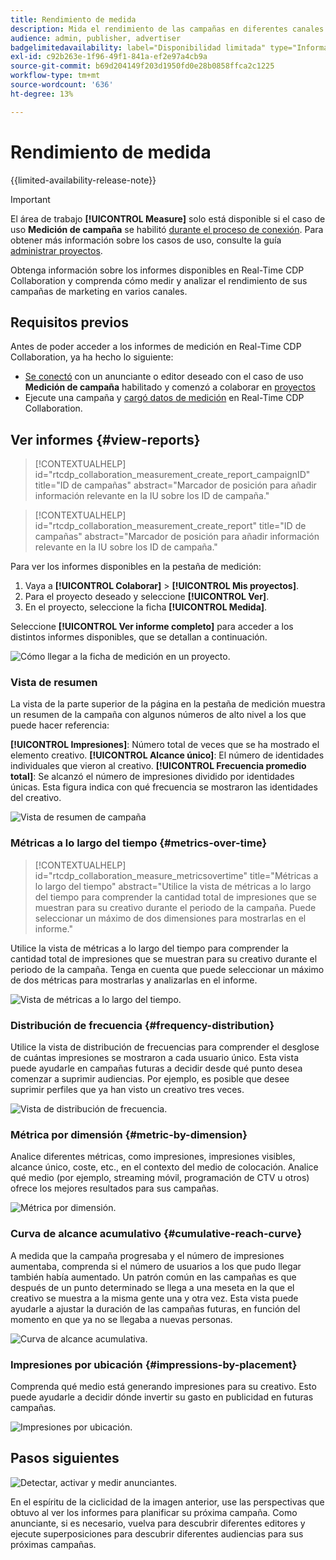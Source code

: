 ```yaml
---
title: Rendimiento de medida
description: Mida el rendimiento de las campañas en diferentes canales. Aprenda a utilizar e interpretar varios informes.
audience: admin, publisher, advertiser
badgelimitedavailability: label="Disponibilidad limitada" type="Informative" url="https://helpx.adobe.com/es/legal/product-descriptions/real-time-customer-data-platform-collaboration.html newtab=true"
exl-id: c92b263e-1f96-49f1-841a-ef2e97a4cb9a
source-git-commit: b69d204149f203d1950fd0e28b0858ffca2c1225
workflow-type: tm+mt
source-wordcount: '636'
ht-degree: 13%

---
```


# Rendimiento de medida

{{limited-availability-release-note}}

>[!IMPORTANT]
>
>El área de trabajo **[!UICONTROL Measure]** solo está disponible si el caso de uso **Medición de campaña** se habilitó [durante el proceso de conexión](../connect/establishing-connections.md#connection-settings). Para obtener más información sobre los casos de uso, consulte la guía [administrar proyectos](./manage-projects.md#project-use-cases).

Obtenga información sobre los informes disponibles en Real-Time CDP Collaboration y comprenda cómo medir y analizar el rendimiento de sus campañas de marketing en varios canales.

## Requisitos previos

Antes de poder acceder a los informes de medición en Real-Time CDP Collaboration, ya ha hecho lo siguiente:

* [Se conectó](/help/guide/connect/establishing-connections.md) con un anunciante o editor deseado con el caso de uso **Medición de campaña** habilitado y comenzó a colaborar en [proyectos](/help/guide/collaborate/manage-projects.md)
* Ejecute una campaña y [cargó datos de medición](/help/guide/setup/onboard-measurement-data.md) en Real-Time CDP Collaboration.

<!--

## Create a report {#create-report}

Hidden until functionality is live. At that point, move the contextualhelp from below into this section. 

The syntax rtcdp_collaboration_measurement_create_report is currently implemented in the UI. However, a preference would be to imlement the other contextualhelp ID from below instead, since that explicitly includes campaignID in the syntax. Need to sync up with UI team. More details in CORE-116991.

-->

## Ver informes {#view-reports}

>[!CONTEXTUALHELP]
>id="rtcdp_collaboration_measurement_create_report_campaignID"
>title="ID de campañas"
>abstract="Marcador de posición para añadir información relevante en la IU sobre los ID de campaña."

>[!CONTEXTUALHELP]
>id="rtcdp_collaboration_measurement_create_report"
>title="ID de campañas"
>abstract="Marcador de posición para añadir información relevante en la IU sobre los ID de campaña."

Para ver los informes disponibles en la pestaña de medición:

1. Vaya a **[!UICONTROL Colaborar]** > **[!UICONTROL Mis proyectos]**.
2. Para el proyecto deseado y seleccione **[!UICONTROL Ver]**.
3. En el proyecto, seleccione la ficha **[!UICONTROL Medida]**.

Seleccione **[!UICONTROL Ver informe completo]** para acceder a los distintos informes disponibles, que se detallan a continuación.

![Cómo llegar a la ficha de medición en un proyecto.](/help/assets/collaborate/measure/measurement.gif)

### Vista de resumen

La vista de la parte superior de la página en la pestaña de medición muestra un resumen de la campaña con algunos números de alto nivel a los que puede hacer referencia:

**[!UICONTROL Impresiones]**: Número total de veces que se ha mostrado el elemento creativo.
**[!UICONTROL Alcance único]**: El número de identidades individuales que vieron al creativo.
**[!UICONTROL Frecuencia promedio total]**: Se alcanzó el número de impresiones dividido por identidades únicas. Esta figura indica con qué frecuencia se mostraron las identidades del creativo.

![Vista de resumen de campaña](/help/assets/collaborate/measure/campaign-summary.png)

### Métricas a lo largo del tiempo {#metrics-over-time}

>[!CONTEXTUALHELP]
>id="rtcdp_collaboration_measure_metricsovertime"
>title="Métricas a lo largo del tiempo"
>abstract="Utilice la vista de métricas a lo largo del tiempo para comprender la cantidad total de impresiones que se muestran para su creativo durante el periodo de la campaña. Puede seleccionar un máximo de dos dimensiones para mostrarlas en el informe."

Utilice la vista de métricas a lo largo del tiempo para comprender la cantidad total de impresiones que se muestran para su creativo durante el periodo de la campaña. Tenga en cuenta que puede seleccionar un máximo de dos métricas para mostrarlas y analizarlas en el informe.

![Vista de métricas a lo largo del tiempo.](/help/assets/collaborate/measure/metrics-over-time.png)

### Distribución de frecuencia {#frequency-distribution}

Utilice la vista de distribución de frecuencias para comprender el desglose de cuántas impresiones se mostraron a cada usuario único. Esta vista puede ayudarle en campañas futuras a decidir desde qué punto desea comenzar a suprimir audiencias. Por ejemplo, es posible que desee suprimir perfiles que ya han visto un creativo tres veces.

![Vista de distribución de frecuencia.](/help/assets/collaborate/measure/frequency-distribution.gif)

### Métrica por dimensión {#metric-by-dimension}

Analice diferentes métricas, como impresiones, impresiones visibles, alcance único, coste, etc., en el contexto del medio de colocación. Analice qué medio (por ejemplo, streaming móvil, programación de CTV u otros) ofrece los mejores resultados para sus campañas.

![Métrica por dimensión.](/help/assets/collaborate/measure/metric-by-dimension.png)

### Curva de alcance acumulativo {#cumulative-reach-curve}

A medida que la campaña progresaba y el número de impresiones aumentaba, comprenda si el número de usuarios a los que pudo llegar también había aumentado. Un patrón común en las campañas es que después de un punto determinado se llega a una meseta en la que el creativo se muestra a la misma gente una y otra vez. Esta vista puede ayudarle a ajustar la duración de las campañas futuras, en función del momento en que ya no se llegaba a nuevas personas.

![Curva de alcance acumulativa.](/help/assets/collaborate/measure/cumulative-reach-curve.png)

### Impresiones por ubicación {#impressions-by-placement}

Comprenda qué medio está generando impresiones para su creativo. Esto puede ayudarle a decidir dónde invertir su gasto en publicidad en futuras campañas.

![Impresiones por ubicación.](/help/assets/collaborate/measure/impressions-by-placement.png)

## Pasos siguientes

![Detectar, activar y medir anunciantes.](/help/assets/end-to-end-workflow/discover-activate-measure.png)

En el espíritu de la ciclicidad de la imagen anterior, use las perspectivas que obtuvo al ver los informes para planificar su próxima campaña. Como anunciante, si es necesario, vuelva para descubrir diferentes editores y ejecute superposiciones para descubrir diferentes audiencias para sus próximas campañas.

